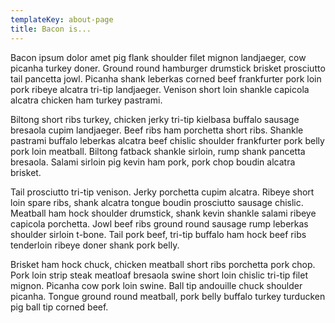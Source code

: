 ```yaml
---
templateKey: about-page
title: Bacon is...
---
```

Bacon ipsum dolor amet pig flank shoulder filet mignon landjaeger, cow picanha turkey doner. Ground round hamburger drumstick brisket prosciutto tail pancetta jowl. Picanha shank leberkas corned beef frankfurter pork loin pork ribeye alcatra tri-tip landjaeger. Venison short loin shankle capicola alcatra chicken ham turkey pastrami.

Biltong short ribs turkey, chicken jerky tri-tip kielbasa buffalo sausage bresaola cupim landjaeger. Beef ribs ham porchetta short ribs. Shankle pastrami buffalo leberkas alcatra beef chislic shoulder frankfurter pork belly pork loin meatball. Biltong fatback shankle sirloin, rump shank pancetta bresaola. Salami sirloin pig kevin ham pork, pork chop boudin alcatra brisket.

Tail prosciutto tri-tip venison. Jerky porchetta cupim alcatra. Ribeye short loin spare ribs, shank alcatra tongue boudin prosciutto sausage chislic. Meatball ham hock shoulder drumstick, shank kevin shankle salami ribeye capicola porchetta. Jowl beef ribs ground round sausage rump leberkas shoulder sirloin t-bone. Tail pork beef, tri-tip buffalo ham hock beef ribs tenderloin ribeye doner shank pork belly.

Brisket ham hock chuck, chicken meatball short ribs porchetta pork chop. Pork loin strip steak meatloaf bresaola swine short loin chislic tri-tip filet mignon. Picanha cow pork loin swine. Ball tip andouille chuck shoulder picanha. Tongue ground round meatball, pork belly buffalo turkey turducken pig ball tip corned beef.
